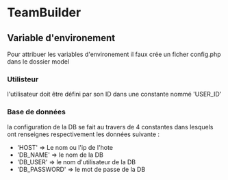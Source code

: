 # TeamBuilder

## Variable d'environement
Pour attribuer les variables d'environement il faux crée un ficher config.php dans le dossier model
### Utilisteur
l'utilisateur doit être défini par son ID dans une constante nommé 'USER_ID'
### Base de données
la configuration de la DB se fait au travers de 4 constantes dans lesquels ont renseignes respectivement les données suivante :
- 'HOST' => Le nom ou l'ip de l'hote
- 'DB_NAME' => le nom de la DB
- 'DB_USER' => le nom d'utilisateur de la DB
- 'DB_PASSWORD' => le mot de passe de la DB